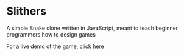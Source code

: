 # Slithers
A simple Snake clone written in JavaScript, meant to teach beginner programmers how to design games

For a live demo of the game, <a href="https://hillylew.github.io/Slithers/slithers_final/slithers.html" target="_blank">click here</a>
